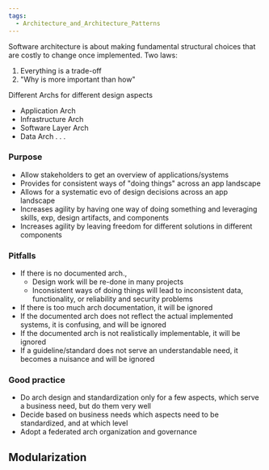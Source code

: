 ```yaml
---
tags:
  - Architecture_and_Architecture_Patterns
---
```

Software architecture is about making fundamental structural choices that are costly to change once implemented. Two laws:
1. Everything is a trade-off
2. "Why is more important than how"

Different Archs for different design aspects
- Application Arch
- Infrastructure Arch
- Software Layer Arch
- Data Arch . . .

### Purpose
- Allow stakeholders to get an overview of applications/systems
- Provides for consistent ways of "doing things" across an app landscape
- Allows for a systematic evo of design decisions across an app landscape
- Increases agility by having one way of doing something and leveraging skills, exp, design artifacts, and components
- Increases agility by leaving freedom for different solutions in different components

### Pitfalls
- If there is no documented arch.,
	- Design work will be re-done in many projects
	- Inconsistent ways of doing things will lead to inconsistent data, functionality, or reliability and security problems
- If there is too much arch documentation, it will be ignored
- If the documented arch does not reflect the actual implemented systems, it is confusing, and will be ignored
- If the documented arch is not realistically implementable, it will be ignored
- If a guideline/standard does not serve an understandable need, it becomes a nuisance and will be ignored

### Good practice
- Do arch design and standardization only for a few aspects, which serve a business need, but do them very well
- Decide based on business needs which aspects need to be standardized, and at which level
- Adopt a federated arch organization and governance

## Modularization
